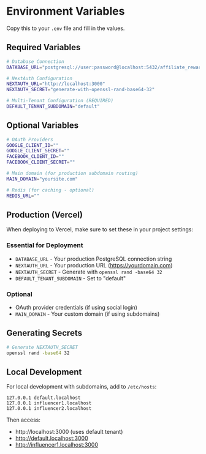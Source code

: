 # Environment Variables

Copy this to your `.env` file and fill in the values.

## Required Variables

```bash
# Database Connection
DATABASE_URL="postgresql://user:password@localhost:5432/affiliate_rewards?schema=public"

# NextAuth Configuration
NEXTAUTH_URL="http://localhost:3000"
NEXTAUTH_SECRET="generate-with-openssl-rand-base64-32"

# Multi-Tenant Configuration (REQUIRED)
DEFAULT_TENANT_SUBDOMAIN="default"
```

## Optional Variables

```bash
# OAuth Providers
GOOGLE_CLIENT_ID=""
GOOGLE_CLIENT_SECRET=""
FACEBOOK_CLIENT_ID=""
FACEBOOK_CLIENT_SECRET=""

# Main domain (for production subdomain routing)
MAIN_DOMAIN="yoursite.com"

# Redis (for caching - optional)
REDIS_URL=""
```

## Production (Vercel)

When deploying to Vercel, make sure to set these in your project settings:

### Essential for Deployment
- `DATABASE_URL` - Your production PostgreSQL connection string
- `NEXTAUTH_URL` - Your production URL (https://yourdomain.com)
- `NEXTAUTH_SECRET` - Generate with `openssl rand -base64 32`
- `DEFAULT_TENANT_SUBDOMAIN` - Set to "default"

### Optional
- OAuth provider credentials (if using social login)
- `MAIN_DOMAIN` - Your custom domain (if using subdomains)

## Generating Secrets

```bash
# Generate NEXTAUTH_SECRET
openssl rand -base64 32
```

## Local Development

For local development with subdomains, add to `/etc/hosts`:

```
127.0.0.1 default.localhost
127.0.0.1 influencer1.localhost
127.0.0.1 influencer2.localhost
```

Then access:
- http://localhost:3000 (uses default tenant)
- http://default.localhost:3000
- http://influencer1.localhost:3000

